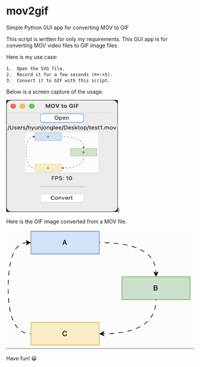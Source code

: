 # mov2gif

Simple Python GUI app for converting MOV to GIF

This script is written for only my requirements. This GUI app is for converting MOV video files to GIF image files.

Here is my use case:

    1.	Open the SVG file.
	2.	Record it for a few seconds (⌘+⇧+5).
	3.	Convert it to GIF with this script.

Below is a screen capture of the usage.

<img src="./imgs/gui.png" width="300" height="300">)

Here is the GIF image converted from a MOV file.

![](./imgs/result.gif)

Have fun! 😀